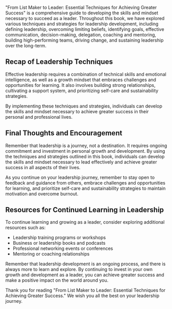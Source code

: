
"From List Maker to Leader: Essential Techniques for Achieving Greater Success" is a comprehensive guide to developing the skills and mindset necessary to succeed as a leader. Throughout this book, we have explored various techniques and strategies for leadership development, including defining leadership, overcoming limiting beliefs, identifying goals, effective communication, decision-making, delegation, coaching and mentoring, building high-performing teams, driving change, and sustaining leadership over the long-term.

Recap of Leadership Techniques
------------------------------

Effective leadership requires a combination of technical skills and emotional intelligence, as well as a growth mindset that embraces challenges and opportunities for learning. It also involves building strong relationships, cultivating a support system, and prioritizing self-care and sustainability strategies.

By implementing these techniques and strategies, individuals can develop the skills and mindset necessary to achieve greater success in their personal and professional lives.

Final Thoughts and Encouragement
--------------------------------

Remember that leadership is a journey, not a destination. It requires ongoing commitment and investment in personal growth and development. By using the techniques and strategies outlined in this book, individuals can develop the skills and mindset necessary to lead effectively and achieve greater success in all aspects of their lives.

As you continue on your leadership journey, remember to stay open to feedback and guidance from others, embrace challenges and opportunities for learning, and prioritize self-care and sustainability strategies to maintain motivation and overcome burnout.

Resources for Continued Learning in Leadership
----------------------------------------------

To continue learning and growing as a leader, consider exploring additional resources such as:

* Leadership training programs or workshops
* Business or leadership books and podcasts
* Professional networking events or conferences
* Mentoring or coaching relationships

Remember that leadership development is an ongoing process, and there is always more to learn and explore. By continuing to invest in your own growth and development as a leader, you can achieve greater success and make a positive impact on the world around you.

Thank you for reading "From List Maker to Leader: Essential Techniques for Achieving Greater Success." We wish you all the best on your leadership journey.
